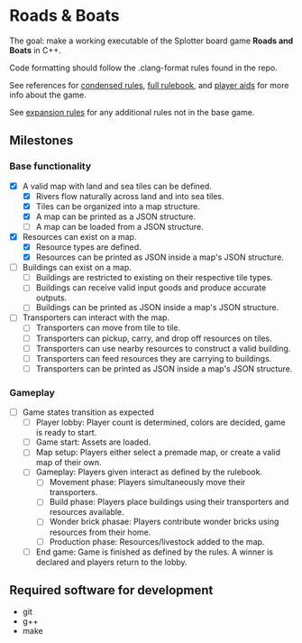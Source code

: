 # Roads & Boats
The goal: make a working executable of the Splotter board game **Roads and Boats** in C++.

Code formatting should follow the .clang-format rules found in the repo.

See references for [condensed rules](https://github.com/jtreim/roads-boats/blob/main/rules_condensed.pdf), [full rulebook](https://github.com/jtreim/roads-boats/blob/main/rules.pdf), and [player aids](https://github.com/jtreim/roads-boats/blob/main/player_aid.pdf) for more info about the game.

See [expansion rules](https://github.com/jtreim/roads-boats/blob/main/etcetera.pdf) for any additional rules not in the base game.

## Milestones
### Base functionality
- [X] A valid map with land and sea tiles can be defined.
  - [x] Rivers flow naturally across land and into sea tiles.
  - [X] Tiles can be organized into a map structure.
  - [X] A map can be printed as a JSON structure.
  - [ ] A map can be loaded from a JSON structure.
- [X] Resources can exist on a map.
  - [X] Resource types are defined.
  - [X] Resources can be printed as JSON inside a map's JSON structure.
- [ ] Buildings can exist on a map.
  - [ ] Buildings are restricted to existing on their respective tile types.
  - [ ] Buildings can receive valid input goods and produce accurate outputs.
  - [ ] Buildings can be printed as JSON inside a map's JSON structure.
- [ ] Transporters can interact with the map.
  - [ ] Transporters can move from tile to tile.
  - [ ] Transporters can pickup, carry, and drop off resources on tiles.
  - [ ] Transporters can use nearby resources to construct a valid building.
  - [ ] Transporters can feed resources they are carrying to buildings.
  - [ ] Transporters can be printed as JSON inside a map's JSON structure.

### Gameplay
- [ ] Game states transition as expected
  - [ ] Player lobby: Player count is determined, colors are decided, game is ready to start.
  - [ ] Game start: Assets are loaded.
  - [ ] Map setup: Players either select a premade map, or create a valid map of their own.
  - [ ] Gameplay: Players given interact as defined by the rulebook.
    - [ ] Movement phase: Players simultaneously move their transporters.
    - [ ] Build phase: Players place buildings using their transporters and resources available.
    - [ ] Wonder brick phasae: Players contribute wonder bricks using resources from their home.
    - [ ] Production phase: Resources/livestock added to the map.
  - [ ] End game: Game is finished as defined by the rules. A winner is declared and players return to the lobby.

## Required software for development
- git
- g++
- make
